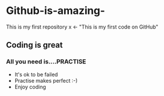 # Github-is-amazing-
This is my first repository
x <- "This is my first code on GitHub"
## Coding is great
### All you need is....PRACTISE 

* It's ok to be failed
* Practise makes perfect :-)
* Enjoy coding

